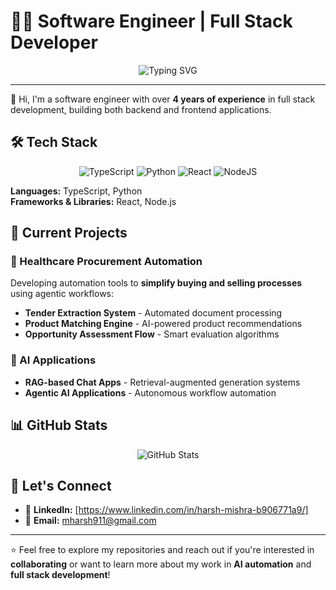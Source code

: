 # 👨‍💻 Software Engineer | Full Stack Developer

<div align="center">
  <img src="https://readme-typing-svg.herokuapp.com?font=Fira+Code&pause=1000&color=2E9FFF&width=435&lines=Full+Stack+Developer;4%2B+Years+Experience;AI+%26+Automation+Enthusiast" alt="Typing SVG" />
</div>

---

👋 Hi, I'm a software engineer with over **4 years of experience** in full stack development, building both backend and frontend applications.

## 🛠️ Tech Stack

<div align="center">

![TypeScript](https://img.shields.io/badge/typescript-%23007ACC.svg?style=for-the-badge&logo=typescript&logoColor=white)
![Python](https://img.shields.io/badge/python-3670A0?style=for-the-badge&logo=python&logoColor=ffdd54)
![React](https://img.shields.io/badge/react-%2320232a.svg?style=for-the-badge&logo=react&logoColor=%2361DAFB)
![NodeJS](https://img.shields.io/badge/node.js-6DA55F?style=for-the-badge&logo=node.js&logoColor=white)

</div>

**Languages:** TypeScript, Python  
**Frameworks & Libraries:** React, Node.js

## 🚀 Current Projects

### 🏥 Healthcare Procurement Automation
Developing automation tools to **simplify buying and selling processes** using agentic workflows:
- **Tender Extraction System** - Automated document processing
- **Product Matching Engine** - AI-powered product recommendations  
- **Opportunity Assessment Flow** - Smart evaluation algorithms

### 🤖 AI Applications
- **RAG-based Chat Apps** - Retrieval-augmented generation systems
- **Agentic AI Applications** - Autonomous workflow automation

## 📊 GitHub Stats

<div align="center">
  <img src="https://github-readme-stats.vercel.app/api?username=mharsh911&show_icons=true&theme=dark&hide_border=true" alt="GitHub Stats" />
</div>

## 🤝 Let's Connect

- 💼 **LinkedIn:** [https://www.linkedin.com/in/harsh-mishra-b906771a9/]
- 📧 **Email:** mharsh911@gmail.com
  
---

⭐ Feel free to explore my repositories and reach out if you're interested in **collaborating** or want to learn more about my work in **AI automation** and **full stack development**!

